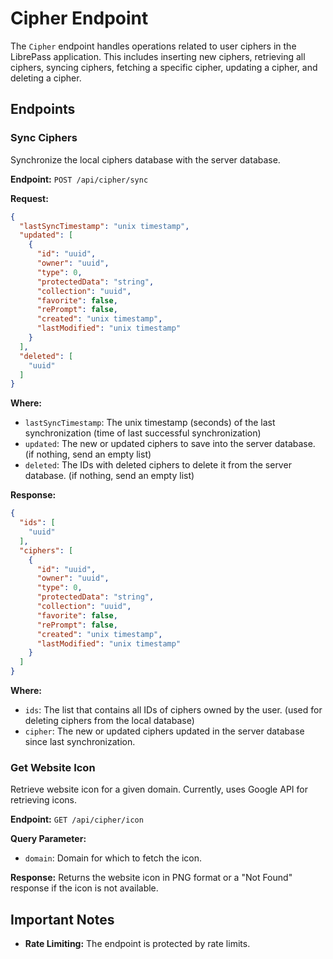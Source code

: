 # Cipher Endpoint

The `Cipher` endpoint handles operations related to user ciphers in the LibrePass application.
This includes inserting new ciphers, retrieving all ciphers, syncing ciphers,
fetching a specific cipher, updating a cipher, and deleting a cipher.

## Endpoints

### Sync Ciphers

Synchronize the local ciphers database with the server database.

**Endpoint:** `POST /api/cipher/sync`

**Request:**

```json
{
  "lastSyncTimestamp": "unix timestamp",
  "updated": [
    {
      "id": "uuid",
      "owner": "uuid",
      "type": 0,
      "protectedData": "string",
      "collection": "uuid",
      "favorite": false,
      "rePrompt": false,
      "created": "unix timestamp",
      "lastModified": "unix timestamp"
    }
  ],
  "deleted": [
    "uuid"
  ]
}
```

**Where:**

- `lastSyncTimestamp`: The unix timestamp (seconds) of the last synchronization (time of last successful synchronization)
- `updated`: The new or updated ciphers to save into the server database. (if nothing, send an empty list)
- `deleted`: The IDs with deleted ciphers to delete it from the server database. (if nothing, send an empty list)

**Response:**

```json
{
  "ids": [
    "uuid"
  ],
  "ciphers": [
    {
      "id": "uuid",
      "owner": "uuid",
      "type": 0,
      "protectedData": "string",
      "collection": "uuid",
      "favorite": false,
      "rePrompt": false,
      "created": "unix timestamp",
      "lastModified": "unix timestamp"
    }
  ]
}
```

**Where:**

- `ids`: The list that contains all IDs of ciphers owned by the user. (used for deleting ciphers from the local database)
- `cipher`: The new or updated ciphers updated in the server database since last synchronization.

### Get Website Icon

Retrieve website icon for a given domain. Currently, uses Google API for retrieving icons.

**Endpoint:** `GET /api/cipher/icon`

**Query Parameter:**

- `domain`: Domain for which to fetch the icon.

**Response:** Returns the website icon in PNG format or a "Not Found" response if the icon is not available.

## Important Notes

- **Rate Limiting:** The endpoint is protected by rate limits.
